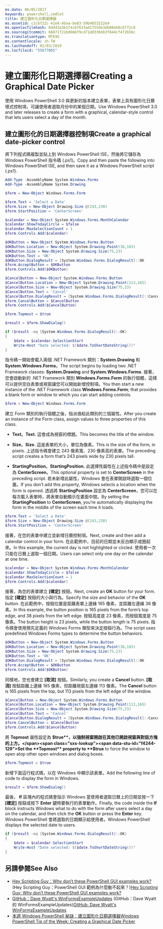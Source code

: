 ```yaml
---
ms.date: 06/05/2017
keywords: powershell,cmdlet
title: 建立圖形化日期選擇器
ms.assetid: c1cb722c-41e9-4baa-be83-59b4653222e9
ms.openlocfilehash: 6dd43a3b1f4c67633ad1755de3db88eb8c6772c8
ms.sourcegitcommit: b6871f21bd666f9cd71dd336bb3f844cf472b56c
ms.translationtype: MTE95
ms.contentlocale: zh-TW
ms.lasthandoff: 02/03/2019
ms.locfileid: "55677065"
---
```

# <a name="creating-a-graphical-date-picker"></a><span data-ttu-id="f4244-103">建立圖形化日期選擇器</span><span class="sxs-lookup"><span data-stu-id="f4244-103">Creating a Graphical Date Picker</span></span>

<span data-ttu-id="f4244-104">使用 Windows PowerShell 3.0 與更新的版本建立表單，表單上具有圖形化日曆樣式控制項，可讓使用者選取月份中的某個日期。</span><span class="sxs-lookup"><span data-stu-id="f4244-104">Use Windows PowerShell 3.0 and later releases to create a form with a graphical, calendar-style control that lets users select a day of the month.</span></span>

## <a name="create-a-graphical-date-picker-control"></a><span data-ttu-id="f4244-105">建立圖形化的日期選擇器控制項</span><span class="sxs-lookup"><span data-stu-id="f4244-105">Create a graphical date-picker control</span></span>

<span data-ttu-id="f4244-106">將下列程式碼複製並貼上到 Windows PowerShell ISE，然後將它儲存為 Windows PowerShell 指令碼 (.ps1)。</span><span class="sxs-lookup"><span data-stu-id="f4244-106">Copy and then paste the following into Windows PowerShell ISE, and then save it as a Windows PowerShell script (.ps1).</span></span>

```powershell
Add-Type -AssemblyName System.Windows.Forms
Add-Type -AssemblyName System.Drawing

$form = New-Object Windows.Forms.Form

$form.Text = 'Select a Date'
$form.Size = New-Object Drawing.Size @(243,230)
$form.StartPosition = 'CenterScreen'

$calendar = New-Object System.Windows.Forms.MonthCalendar
$calendar.ShowTodayCircle = $false
$calendar.MaxSelectionCount = 1
$form.Controls.Add($calendar)

$OKButton = New-Object System.Windows.Forms.Button
$OKButton.Location = New-Object System.Drawing.Point(38,165)
$OKButton.Size = New-Object System.Drawing.Size(75,23)
$OKButton.Text = 'OK'
$OKButton.DialogResult = [System.Windows.Forms.DialogResult]::OK
$form.AcceptButton = $OKButton
$form.Controls.Add($OKButton)

$CancelButton = New-Object System.Windows.Forms.Button
$CancelButton.Location = New-Object System.Drawing.Point(113,165)
$CancelButton.Size = New-Object System.Drawing.Size(75,23)
$CancelButton.Text = 'Cancel'
$CancelButton.DialogResult = [System.Windows.Forms.DialogResult]::Cancel
$form.CancelButton = $CancelButton
$form.Controls.Add($CancelButton)

$form.Topmost = $true

$result = $form.ShowDialog()

if ($result -eq [System.Windows.Forms.DialogResult]::OK)
{
    $date = $calendar.SelectionStart
    Write-Host "Date selected: $($date.ToShortDateString())"
}
```

<span data-ttu-id="f4244-107">指令碼一開始會載入兩個 .NET Framework 類別：**System.Drawing** 和 **System.Windows.Forms**。</span><span class="sxs-lookup"><span data-stu-id="f4244-107">The script begins by loading two .NET Framework classes: **System.Drawing** and **System.Windows.Forms**.</span></span> <span data-ttu-id="f4244-108">接著，您會啟動新的 .NET Framework 類別 **Windows.Forms.Form** 的執行個體，這樣可以提供空白表單或視窗讓您可以開始新增控制項。</span><span class="sxs-lookup"><span data-stu-id="f4244-108">You then start a new instance of the .NET Framework class **Windows.Forms.Form**; that provides a blank form or window to which you can start adding controls.</span></span>

```powershell
$form = New-Object Windows.Forms.Form
```

<span data-ttu-id="f4244-109">建立 Form 類別的執行個體之後，指派值給此類別的三個屬性。</span><span class="sxs-lookup"><span data-stu-id="f4244-109">After you create an instance of the Form class, assign values to three properties of this class.</span></span>

- <span data-ttu-id="f4244-110">**Text**。</span><span class="sxs-lookup"><span data-stu-id="f4244-110">**Text.**</span></span> <span data-ttu-id="f4244-111">這會成為視窗的標題。</span><span class="sxs-lookup"><span data-stu-id="f4244-111">This becomes the title of the window.</span></span>

- <span data-ttu-id="f4244-112">**Size**。</span><span class="sxs-lookup"><span data-stu-id="f4244-112">**Size.**</span></span> <span data-ttu-id="f4244-113">這是表單的大小，單位為像素。</span><span class="sxs-lookup"><span data-stu-id="f4244-113">This is the size of the form, in pixels.</span></span> <span data-ttu-id="f4244-114">上述指令碼會建立 243 像素寬、230 像素高的表單。</span><span class="sxs-lookup"><span data-stu-id="f4244-114">The preceding script creates a form that’s 243 pixels wide by 230 pixels tall.</span></span>

- <span data-ttu-id="f4244-115">**StartingPosition**。</span><span class="sxs-lookup"><span data-stu-id="f4244-115">**StartingPosition.**</span></span> <span data-ttu-id="f4244-116">此選擇性屬性在上述指令碼中是設定為 **CenterScreen**。</span><span class="sxs-lookup"><span data-stu-id="f4244-116">This optional property is set to **CenterScreen** in the preceding script.</span></span> <span data-ttu-id="f4244-117">若未新增此屬性，Windows 會在表單開啟時選取一個位置。</span><span class="sxs-lookup"><span data-stu-id="f4244-117">If you don’t add this property, Windows selects a location when the form is opened.</span></span> <span data-ttu-id="f4244-118">透過將 **StartingPosition** 設定為 **CenterScreen**，您可以在每次載入表單時，將表單自動顯示在畫面中間。</span><span class="sxs-lookup"><span data-stu-id="f4244-118">By setting the **StartingPosition** to **CenterScreen**, you’re automatically displaying the form in the middle of the screen each time it loads.</span></span>

```powershell
$form.Text = 'Select a Date'
$form.Size = New-Object Drawing.Size @(243,230)
$form.StartPosition = 'CenterScreen'
```

<span data-ttu-id="f4244-119">接著，在您的表單中建立並新增日曆控制項。</span><span class="sxs-lookup"><span data-stu-id="f4244-119">Next, create and then add a calendar control in your form.</span></span> <span data-ttu-id="f4244-120">在此範例中，目前的日期並未反白顯示或圈起來。</span><span class="sxs-lookup"><span data-stu-id="f4244-120">In this example, the current day is not highlighted or circled.</span></span> <span data-ttu-id="f4244-121">使用者一次只能在日曆上選取一個日期。</span><span class="sxs-lookup"><span data-stu-id="f4244-121">Users can select only one day on the calendar at one time.</span></span>

```powershell
$calendar = New-Object System.Windows.Forms.MonthCalendar
$calendar.ShowTodayCircle = $false
$calendar.MaxSelectionCount = 1
$form.Controls.Add($calendar)
```

<span data-ttu-id="f4244-122">接著，為您的表單建立 **[確定]** 按鈕。</span><span class="sxs-lookup"><span data-stu-id="f4244-122">Next, create an **OK** button for your form.</span></span> <span data-ttu-id="f4244-123">指定 **[確定]** 按鈕的大小與行為。</span><span class="sxs-lookup"><span data-stu-id="f4244-123">Specify the size and behavior of the **OK** button.</span></span> <span data-ttu-id="f4244-124">在此範例中，按鈕位置是距離表單上邊緣 165 像素，並距離左邊緣 38 像素。</span><span class="sxs-lookup"><span data-stu-id="f4244-124">In this example, the button position is 165 pixels from the form’s top edge, and 38 pixels from the left edge.</span></span> <span data-ttu-id="f4244-125">按鈕高度是 23 像素，而按鈕寬度是 75 像素。</span><span class="sxs-lookup"><span data-stu-id="f4244-125">The button height is 23 pixels, while the button length is 75 pixels.</span></span> <span data-ttu-id="f4244-126">指令碼會使用預先定義的 Windows Forms 類型來決定按鈕行為。</span><span class="sxs-lookup"><span data-stu-id="f4244-126">The script uses predefined Windows Forms types to determine the button behaviors.</span></span>

```powershell
$OKButton = New-Object System.Windows.Forms.Button
$OKButton.Location = New-Object System.Drawing.Point(38,165)
$OKButton.Size = New-Object System.Drawing.Size(75,23)
$OKButton.Text = 'OK'
$OKButton.DialogResult = [System.Windows.Forms.DialogResult]::OK
$form.AcceptButton = $OKButton
$form.Controls.Add($OKButton)
```

<span data-ttu-id="f4244-127">同樣地，您也會建立 **[取消]** 按鈕。</span><span class="sxs-lookup"><span data-stu-id="f4244-127">Similarly, you create a **Cancel** button.</span></span> <span data-ttu-id="f4244-128">**[取消]** 按鈕距離上邊緣 165 像素，但距離視窗左邊緣 113 像素。</span><span class="sxs-lookup"><span data-stu-id="f4244-128">The **Cancel** button is 165 pixels from the top, but 113 pixels from the left edge of the window.</span></span>

```powershell
$CancelButton = New-Object System.Windows.Forms.Button
$CancelButton.Location = New-Object System.Drawing.Point(113,165)
$CancelButton.Size = New-Object System.Drawing.Size(75,23)
$CancelButton.Text = 'Cancel'
$CancelButton.DialogResult = [System.Windows.Forms.DialogResult]::Cancel
$form.CancelButton = $CancelButton
$form.Controls.Add($CancelButton)
```

<span data-ttu-id="f4244-129">將 **Topmost** 屬性設定為 **$true**，以強制視窗開啟在其他已開啟視窗與對話方塊的上方。</span><span class="sxs-lookup"><span data-stu-id="f4244-129">Set the **Topmost** property to **$true** to force the window to open atop other open windows and dialog boxes.</span></span>

```powershell
$form.Topmost = $true
```

<span data-ttu-id="f4244-130">新增下面這行程式碼，以在 Windows 中顯示該表單。</span><span class="sxs-lookup"><span data-stu-id="f4244-130">Add the following line of code to display the form in Windows.</span></span>

```powershell
$result = $form.ShowDialog()
```

<span data-ttu-id="f4244-131">最後， **If** 區塊內的程式碼會指示 Windows 當使用者選取日曆上的日期並按一下 **[確定]** 按鈕或按下 **Enter** 鍵時要執行的表單動作。</span><span class="sxs-lookup"><span data-stu-id="f4244-131">Finally, the code inside the **If** block instructs Windows what to do with the form after users select a day on the calendar, and then click the **OK** button or press the **Enter** key.</span></span> <span data-ttu-id="f4244-132">Windows PowerShell 會將選取的日期顯示給使用者。</span><span class="sxs-lookup"><span data-stu-id="f4244-132">Windows PowerShell displays the selected date to users.</span></span>

```powershell
if ($result -eq [System.Windows.Forms.DialogResult]::OK)
{
    $date = $calendar.SelectionStart
    Write-Host "Date selected: $($date.ToShortDateString())"
}
```

## <a name="see-also"></a><span data-ttu-id="f4244-133">另請參閱</span><span class="sxs-lookup"><span data-stu-id="f4244-133">See Also</span></span>

- <span data-ttu-id="f4244-134">[Hey Scripting Guy：Why don’t these PowerShell GUI examples work?](https://go.microsoft.com/fwlink/?LinkId=506644) (Hey Scripting Guy：PowerShell GUI 範例為什麼動不起來？)</span><span class="sxs-lookup"><span data-stu-id="f4244-134">[Hey Scripting Guy:  Why don’t these PowerShell GUI examples work?](https://go.microsoft.com/fwlink/?LinkId=506644)</span></span>
- <span data-ttu-id="f4244-135">[GitHub：Dave Wyatt's WinFormsExampleUpdates](https://github.com/dlwyatt/WinFormsExampleUpdates) (GitHub：Dave Wyatt 的 WinFormsExampleUpdates)</span><span class="sxs-lookup"><span data-stu-id="f4244-135">[GitHub: Dave Wyatt's WinFormsExampleUpdates](https://github.com/dlwyatt/WinFormsExampleUpdates)</span></span>
- [<span data-ttu-id="f4244-136">本週 Windows PowerShell 秘訣︰建立圖形化日期選擇器</span><span class="sxs-lookup"><span data-stu-id="f4244-136">Windows PowerShell Tip of the Week:  Creating a Graphical Date Picker</span></span>](https://technet.microsoft.com/library/ff730942.aspx)
